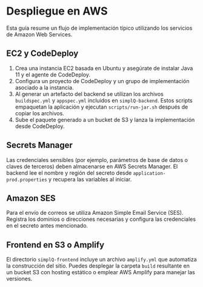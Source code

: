 # Despliegue en AWS

Esta guía resume un flujo de implementación típico utilizando los servicios de Amazon Web Services.

## EC2 y CodeDeploy

1. Crea una instancia EC2 basada en Ubuntu y asegúrate de instalar Java 11 y el agente de CodeDeploy.
2. Configura un proyecto de CodeDeploy y un grupo de implementación asociado a la instancia.
3. Al generar un artefacto del backend se utilizan los archivos `buildspec.yml` y `appspec.yml` incluidos en `simplQ-backend`. Estos scripts empaquetan la aplicación y ejecutan `scripts/run-jar.sh` después de copiar los archivos.
4. Sube el paquete generado a un bucket de S3 y lanza la implementación desde CodeDeploy.

## Secrets Manager

Las credenciales sensibles (por ejemplo, parámetros de base de datos o claves de terceros) deben almacenarse en AWS Secrets Manager. El backend lee el nombre y región del secreto desde `application-prod.properties` y recupera las variables al iniciar.

## Amazon SES

Para el envío de correos se utiliza Amazon Simple Email Service (SES). Registra los dominios o direcciones necesarias y configura las credenciales en el secreto antes mencionado.

## Frontend en S3 o Amplify

El directorio `simplQ-frontend` incluye un archivo `amplify.yml` que automatiza la construcción del sitio. Puedes desplegar la carpeta `build` resultante en un bucket S3 con hosting estático o emplear AWS Amplify para manejar las versiones.
